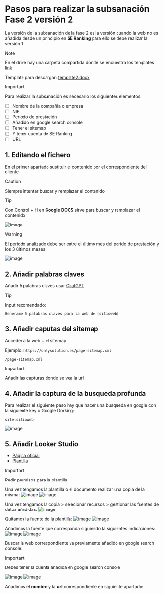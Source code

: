 # Pasos para realizar la subsanación Fase 2 versión 2
La versión de la subsanación de la fase 2 es la versión cuando la web no es añadida desde un principio en **SE Ranking** para ello se debe realizar la versión 1

> [!NOTE]
> En el drive hay una carpeta compartida donde se encuentra los templates [link](https://drive.google.com/drive/folders/1NvzWOTX-x5eAZd6kAInQe94EXUdobpNY)

Template para descargar: [template2.docx](https://github.com/user-attachments/files/18674057/template2.docx)

> [!IMPORTANT]
> Para realizar la subsanación es necesario los siguientes elementos:
> - [ ] Nombre de la compañia o empresa
> - [ ] NIF
> - [ ] Periodo de prestación
> - [ ] Añadido en google search console
> - [ ] Tener el sitemap
> - [ ] Y tener cuenta de SE Ranking
> - [ ] URL

## 1. Editando el fichero 

En el primer apartado sustituir el contenido por el correspondiente del cliente

> [!CAUTION]
> Siempre intentar buscar y remplazar el contenido

> [!TIP]
> Con Control + H en **Google DOCS** sirve para buscar y remplazar el contenido
> 
> ![image](https://github.com/user-attachments/assets/7ac2241f-f168-4961-a25d-122518217bfd)


> [!WARNING]
> El periodo analizado debe ser entre el último mes del perido de prestación y los 3 últimos meses
> 
> ![image](https://github.com/user-attachments/assets/7ca2fedd-4f49-4a3a-b7e7-5323dce1b0e1)

## 2. Añadir palabras claves

Añadir 5 palabras claves usar [ChatGPT](https://chatgpt.com/)

> [!TIP]
> Input recomendado:
> ```
> Generame 5 palabras claves para la web de [sitioweb]
> ```

## 3. Añadir caputas del sitemap

Acceder a la web + el sitemap

Ejemplo:
`https://onlysolution.es/page-sitemap.xml`
```
/page-sitemap.xml
```

> [!IMPORTANT]
> Añadir las capturas donde se vea la url

## 4. Añadir la captura de la busqueda profunda

Para realizar el siguiente paso hay que hacer una busqueda en google con la siguiente key o Google Dorking:
```
site:sitioweb
```
![image](https://github.com/user-attachments/assets/6bdd8d2c-8c2e-4bc6-9c4b-e09cfd2222f0)


## 5. Añadir Looker Studio

- [Página oficial](https://lookerstudio.google.com/)
- [Plantilla](https://lookerstudio.google.com/u/0/reporting/75d9f130-0064-4a6c-8082-c96da81cfc92/page/6zXD)

> [!IMPORTANT]
> Pedir permisos para la plantilla

Una vez tengamos la plantilla o el documento realizar una copia de la misma:
![image](https://github.com/user-attachments/assets/aeaec790-8a8e-46f7-945a-c3db3e46ca91)
![image](https://github.com/user-attachments/assets/b39e671f-dbc4-4332-a62a-acdc5650fb9c)

Una vez tengamos la copia > selecionar recursos > gestionar las fuentes de datos añadidas:
![image](https://github.com/user-attachments/assets/fde3eba8-08ee-4553-8d81-0cf8b258ae9a)

Quitamos la fuente de la plantilla:
![image](https://github.com/user-attachments/assets/ea0428ac-6914-4b0a-b8cf-9d323a733bed)
![image](https://github.com/user-attachments/assets/bc5d5fc1-401f-4a97-b6e8-f1c517e92d16)


Añadimos la fuente que corresponda siguiendo la siguientes indicaciones:
![image](https://github.com/user-attachments/assets/94eb38e6-948c-474c-a589-fe859403ffdb)
![image](https://github.com/user-attachments/assets/6cc5431d-8bf7-405a-adb5-1d41a59529cf)

Buscar la web correspondiente ya previamente añadido en google search console:
> [!IMPORTANT]
> Debes tener la cuenta añadida en google search console

![image](https://github.com/user-attachments/assets/acb133f3-fafd-48c3-a6e7-87c7311cc550)
![image](https://github.com/user-attachments/assets/878c156f-84ee-4a72-854d-245134d31b8e)

Añadimos el **nombre** y la **url** correspondiente en siguiente apartado:





